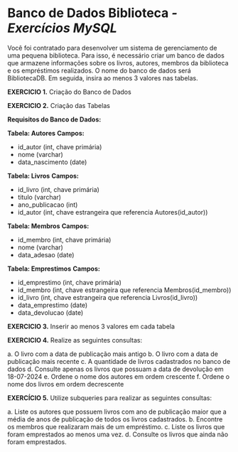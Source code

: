 
# Banco de Dados Biblioteca *- Exercícios MySQL*

Você foi contratado para desenvolver um sistema de gerenciamento de uma pequena biblioteca. Para isso, é necessário criar um banco de dados que armazene informações sobre os livros, autores, membros da biblioteca e os empréstimos realizados. O nome do banco de dados será BibliotecaDB. Em seguida, insira ao menos 3 valores nas tabelas.

**EXERCICIO 1.** Criação do Banco de Dados 

**EXERCICIO 2.** Criação das Tabelas

**Requisitos do Banco de Dados:**

 **Tabela: Autores**
    **Campos:**
 - id\_autor (int, chave primária)
 - nome (varchar)
 - data\_nascimento (date)

**Tabela: Livros**
    **Campos:**
 - id\_livro (int, chave primária)
 - titulo (varchar)
 - ano\_publicacao (int)
 - id\_autor (int, chave estrangeira que referencia Autores(id\_autor))

 **Tabela: Membros**
    **Campos:**
 - id\_membro (int, chave primária)
 - nome (varchar)
 - data\_adesao (date)

**Tabela: Emprestimos**
    **Campos:**
 - id\_emprestimo (int, chave primária)
 - id\_membro (int, chave estrangeira que referencia Membros(id\_membro))
 - id\_livro (int, chave estrangeira que referencia Livros(id\_livro))
 - data\_emprestimo (date)
 - data\_devolucao (date)

**EXERCICIO 3.** Inserir ao menos 3 valores em cada tabela

**EXERCICIO 4.** Realize as seguintes consultas:

a. O livro com a data de publicação mais antigo
b. O livro com a data de publicação mais recente
c. A quantidade de livros cadastrados no banco de dados
d. Consulte apenas os livros que possuam a data de devolução em 18-07-2024
e. Ordene o nome dos autores em ordem crescente
f. Ordene o nome dos livros em ordem decrescente

**EXERCÍCIO 5.** Utilize subqueries para realizar as seguintes consultas: 

a. Liste os autores que possuem livros com ano de publicação maior que a média de anos de publicação de todos os livros cadastrados.
b. Encontre os membros que realizaram mais de um empréstimo.
c. Liste os livros que foram emprestados ao menos uma vez.
d. Consulte os livros que ainda não foram emprestados.
